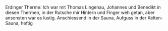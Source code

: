 Erdinger Therme: Ich war mit Thomas Lingenau, Johannes und Benedikt in diesen Thermen, in der Rutsche mir Hintern und Finger weh getan, aber ansonsten war es lustig. Anschiessend in der Sauna, Aufguss in der Kelten-Sauna, heftig